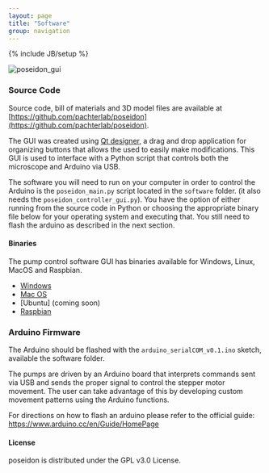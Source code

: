 ```yaml
---
layout: page
title: "Software"
group: navigation
---
```


{% include JB/setup %}


![poseidon_gui](https://user-images.githubusercontent.com/12504176/44837086-7565ba00-abed-11e8-9f49-90933ecdb3e8.png)

### Source Code

Source code, bill of materials and 3D model files are available at [https://github.com/pachterlab/poseidon](https://github.com/pachterlab/poseidon).

The GUI was created using [Qt designer](http://doc.qt.io/qt-5/qtdesigner-manual.html), a drag and drop application for organizing buttons that allows the used to easily make modifications. This GUI is used to interface with a Python script that controls both the microscope and Arduino via USB. 

The software you will need to run on your computer in order to control the Arduino is the `poseidon_main.py` script located in the `software` folder. (it also needs the `poseidon_controller_gui.py`). You have the option of either running from the source code in Python or choosing the appropriate binary file below for your operating system and executing that. You still need to flash the arduino as described in the next section.

#### Binaries
The pump control software GUI has binaries available for Windows, Linux, MacOS and Raspbian. 

- [Windows](https://github.com/pachterlab/poseidon/releases/download/v1.0.0/poseidon_main_v1.0.0_windows_executable_2018-08-29.exe) 
- [Mac OS](https://github.com/pachterlab/poseidon/releases/download/v1.0.0/poseidon_main_v1.0.0_mac_executable_2018-08-29)
- [Ubuntu] (coming soon)
- [Raspbian](https://github.com/pachterlab/poseidon/releases/download/v1.0.0/poseidon_main_v1.0.0_raspbian_executable_2018-08-29)


### Arduino Firmware
The Arduino should be flashed with the `arduino_serialCOM_v0.1.ino` sketch, available the software folder.

The pumps are driven by an Arduino board that interprets commands sent via USB and sends the proper signal to control the stepper motor movement. The user can take advantage of this by developing custom movement patterns using the Arduino functions.

For directions on how to flash an arduino please refer to the official guide: https://www.arduino.cc/en/Guide/HomePage


#### License

poseidon is distributed under the GPL v3.0 License.
